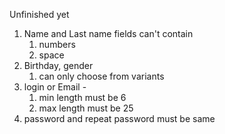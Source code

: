 Unfinished yet
1. Name and Last name fields can't contain 
	 1. numbers
	 2. space 
2. Birthday, gender
	1. can only choose from variants
3. login or Email  -
	1. min length must be 6
	2. max length must be 25
4. password and repeat password must be same
